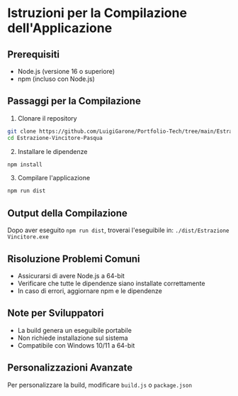 # Istruzioni per la Compilazione dell'Applicazione

## Prerequisiti

- Node.js (versione 16 o superiore)
- npm (incluso con Node.js)

## Passaggi per la Compilazione

1. Clonare il repository
```bash
git clone https://github.com/LuigiGarone/Portfolio-Tech/tree/main/Estrazione-Vincitore-Pasqua
cd Estrazione-Vincitore-Pasqua
```

2. Installare le dipendenze
```bash
npm install
```

3. Compilare l'applicazione
```bash
npm run dist
```

## Output della Compilazione

Dopo aver eseguito `npm run dist`, troverai l'eseguibile in:
`./dist/Estrazione Vincitore.exe`

## Risoluzione Problemi Comuni

- Assicurarsi di avere Node.js a 64-bit
- Verificare che tutte le dipendenze siano installate correttamente
- In caso di errori, aggiornare npm e le dipendenze

## Note per Sviluppatori

- La build genera un eseguibile portabile
- Non richiede installazione sul sistema
- Compatibile con Windows 10/11 a 64-bit

## Personalizzazioni Avanzate

Per personalizzare la build, modificare `build.js` o `package.json`
